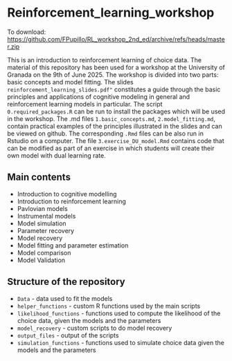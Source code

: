 # Reinforcement_learning_workshop

To download: https://github.com/FPupillo/RL_workshop_2nd_ed/archive/refs/heads/master.zip

This is an introduction to reinforcement learning of choice data. The material of this repository
has been used for a workshop at the University of Granada on the 9th of June 2025. 
The workshop is divided into two parts: basic concepts and model fitting. 
The slides `reinforcement_learning_slides.pdf"` constitutes a guide through the basic principles and applications of cognitive modeling in general and reinforcement learning models in particular. The script `0.required_packages.R` can be run to install the packages which will be used in the workshop. The .md files `1.basic_concepts.md`, `2.model_fitting.md`,  contain practical examples of the principles illustrated in the slides and can be viewed on github. The corresponding `.Rmd` files can be also run in Rstudio on a computer.
The file `3.exercise_DU_model.Rmd` contains code that can be modified as part of an exercise in which students will create their own model with dual learning rate. 

## Main contents
- Introduction to cognitive modelling
- Introduction to reinforcement learning
- Pavlovian models
- Instrumental models
- Model simulation
- Parameter recovery
- Model recovery
- Model fitting and parameter estimation
- Model comparison
- Model Validation

## Structure of the repository
- `Data` - data used to fit the models 
- `helper_functions` - custom R functions used by the main scripts
- `likelihood_functions` - functions used to compute the likelihood of the choice data, given the models and the parameters
- `model_recovery` - custom scripts to do model recovery
- `output_files` - output of the scripts
- `simulation_functions` - functions used to simulate choice data given the models and the parameters
